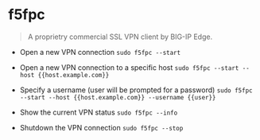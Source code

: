 # f5fpc
> A proprietry commercial SSL VPN client by BIG-IP Edge.

- Open a new VPN connection
`sudo f5fpc --start`

- Open a new VPN connection to a specific host
`sudo f5fpc --start --host {{host.example.com}}`

- Specify a username (user will be prompted for a password)
`sudo f5fpc --start --host {{host.example.com}} --username {{user}}`

- Show the current VPN status
`sudo f5fpc --info`

- Shutdown the VPN connection
`sudo f5fpc --stop`
